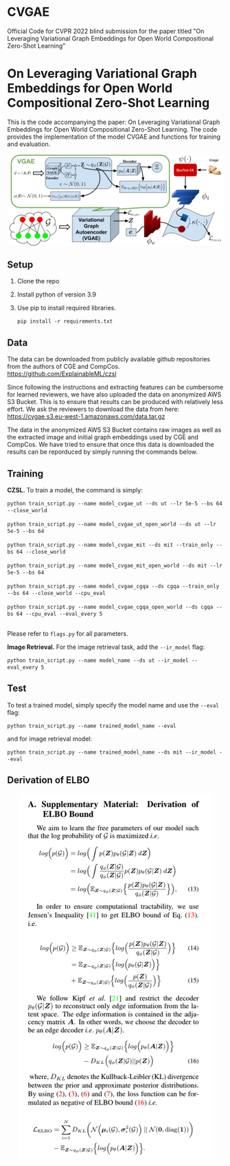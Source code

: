 # CVGAE
Official Code for CVPR 2022 blind submission for the paper titled "On Leveraging Variational Graph Embeddings for Open World Compositional Zero-Shot Learning" 




# On Leveraging Variational Graph Embeddings for Open World Compositional Zero-Shot Learning

This is the code accompanying the paper: On Leveraging Variational Graph Embeddings for Open World Compositional Zero-Shot Learning. The code provides the implementation of the model CVGAE and functions for training and evaluation.

<p align="center">
  <img src="CVGAE.jpeg" />
</p>

## Setup

1. Clone the repo

2. Install python of version 3.9

3. Use pip to install required libraries.

   ```
   pip install -r requirements.txt
   ```

## Data

The data can be downloaded from publicly available github repositories from the authors of CGE and CompCos. https://github.com/ExplainableML/czsl

Since following the instructions and extracting features can be cumbersome for learned reviewers, we have also uploaded the data on anonymized AWS S3 Bucket. This is to ensure that results can be produced with relatively less effort. We ask the reviewers to download the data from here: https://cvgae.s3.eu-west-1.amazonaws.com/data.tar.gz

The data in the anonymized AWS S3 Bucket contains raw images as well as the extracted image and initial graph embeddings used by CGE and CompCos. 
We have tried to ensure that once this data is downloaded the results can be reporduced by simply running the commands below. 

## Training

**CZSL.** To train a model, the command is simply:

```
python train_script.py --name model_cvgae_ut --ds ut --lr 5e-5 --bs 64 --close_world 

python train_script.py --name model_cvgae_ut_open_world --ds ut --lr 5e-5 --bs 64

python train_script.py --name model_cvgae_mit --ds mit --train_only --bs 64 --close_world 

python train_script.py --name model_cvgae_mit_open_world --ds mit --lr 5e-5 --bs 64 

python train_script.py --name model_cvgae_cgqa --ds cgqa --train_only --bs 64 --close_world --cpu_eval

python train_script.py --name model_cvgae_cgqa_open_world --ds cgqa --bs 64 --cpu_eval --eval_every 5


```

Please refer to `flags.py` for all parameters.

**Image Retrieval.** For the image retrieval task, add the `--ir_model` flag:

```
python train_script.py --name model_name --ds ut --ir_model --eval_every 5
```

## Test

To test a trained model, simply specify the model name and use the `--eval` flag:

```
python train_script.py --name trained_model_name --eval
```

and for image retrieval model:

```
python train_script.py --name trained_model_name --ds mit --ir_model --eval
```

## Derivation of ELBO

<p align="center">
  <img src="Screenshot 2021-11-24 at 23.28.21.png" />
</p>



